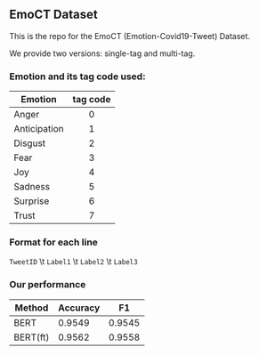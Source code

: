 ## EmoCT Dataset
This is the repo for the EmoCT (Emotion-Covid19-Tweet) Dataset.


We provide two versions: single-tag and multi-tag.

### Emotion and its tag code used: 

| Emotion   |      tag code      | 
|----------|:-------------:|
|Anger| 0 |
|Anticipation| 1 |
|Disgust| 2 |
|Fear| 3 |
|Joy | 4  |
|Sadness | 5  |
|Surprise | 6  |
|Trust | 7  |

### Format for each line

`TweetID` \t `Label1`	\t `Label2` \t `Label3`

### Our performance


| Method | Accuracy | F1 | 
|------------------|----------|------------|
| BERT             | 0.9549   | 0.9545     | 
| BERT(ft)         | 0.9562   | 0.9558     | 

 
